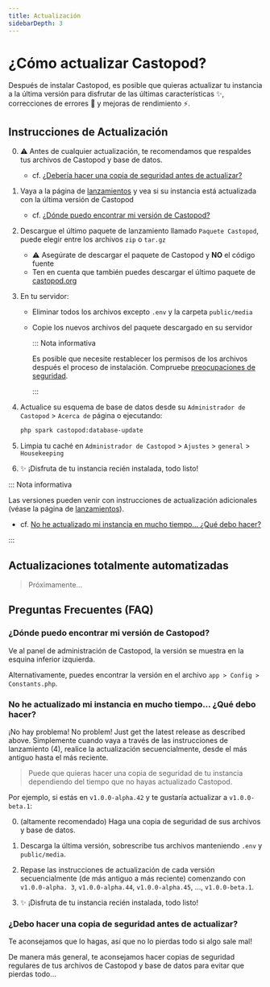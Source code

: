 ```yaml
---
title: Actualización
sidebarDepth: 3
---
```


# ¿Cómo actualizar Castopod?

Después de instalar Castopod, es posible que quieras actualizar tu instancia a
la última versión para disfrutar de las últimas características ✨, correcciones
de errores 🐛 y mejoras de rendimiento ⚡.

## Instrucciones de Actualización

0. ⚠️ Antes de cualquier actualización, te recomendamos que respaldes tus
   archivos de Castopod y base de datos.

   - cf.
     [¿Debería hacer una copia de seguridad antes de actualizar?](#should-i-make-a-backup-before-updating)

1. Vaya a la página de
   [lanzamientos](https://code.castopod.org/adaures/castopod/-/releases) y vea
   si su instancia está actualizada con la última versión de Castopod

   - cf.
     [¿Dónde puedo encontrar mi versión de Castopod?](#where-can-i-find-my-castopod-version)

2. Descargue el último paquete de lanzamiento llamado `Paquete Castopod`, puede
   elegir entre los archivos `zip` o `tar.gz`

   - ⚠️ Asegúrate de descargar el paquete de Castopod y **NO** el código fuente
   - Ten en cuenta que también puedes descargar el último paquete de
     [castopod.org](https://castopod.org/)

3. En tu servidor:

   - Eliminar todos los archivos excepto `.env` y la carpeta `public/media`
   - Copie los nuevos archivos del paquete descargado en su servidor

     ::: Nota informativa

     Es posible que necesite restablecer los permisos de los archivos después el
     proceso de instalación. Compruebe
     [preocupaciones de seguridad](./security.md).

     :::

4. Actualice su esquema de base de datos desde su `Administrador de Castopod` >
   `Acerca de` página o ejecutando:

   ```bash
   php spark castopod:database-update
   ```

5. Limpia tu caché en `Administrador de Castopod` > `Ajustes` > `general` >
   `Housekeeping`
6. ✨ ¡Disfruta de tu instancia recién instalada, todo listo!

::: Nota informativa

Las versiones pueden venir con instrucciones de actualización adicionales (véase
la página de
[lanzamientos](https://code.castopod.org/adaures/castopod/-/releases)).

- cf.
  [No he actualizado mi instancia en mucho tiempo… ¿Qué debo hacer?](#no-he-actualizado-mi-instancia-en-mucho-tiempo-qué-debo-hacer)

:::

## Actualizaciones totalmente automatizadas

> Próximamente...

## Preguntas Frecuentes (FAQ)

### ¿Dónde puedo encontrar mi versión de Castopod?

Ve al panel de administración de Castopod, la versión se muestra en la esquina
inferior izquierda.

Alternativamente, puedes encontrar la versión en el archivo
`app > Config > Constants.php`.

### No he actualizado mi instancia en mucho tiempo… ¿Qué debo hacer?

¡No hay problema! No problem! Just get the latest release as described above.
Simplemente cuando vaya a través de las instrucciones de lanzamiento (4),
realice la actualización secuencialmente, desde el más antiguo hasta el más
reciente.

> Puede que quieras hacer una copia de seguridad de tu instancia dependiendo del
> tiempo que no hayas actualizado Castopod.

Por ejemplo, si estás en `v1.0.0-alpha.42` y te gustaría actualizar a
`v1.0.0-beta.1`:

0. (altamente recomendado) Haga una copia de seguridad de sus archivos y base de
   datos.

1. Descarga la última versión, sobrescribe tus archivos manteniendo `.env` y
   `public/media`.

2. Repase las instrucciones de actualización de cada versión secuencialmente (de
   más antiguo a más reciente) comenzando con `v1.0.0-alpha. 3`,
   `v1.0.0-alpha.44`, `v1.0.0-alpha.45`, …, `v1.0.0-beta.1`.

3. ✨ ¡Disfruta de tu instancia recién instalada, todo listo!

### ¿Debo hacer una copia de seguridad antes de actualizar?

Te aconsejamos que lo hagas, así que no lo pierdas todo si algo sale mal!

De manera más general, te aconsejamos hacer copias de seguridad regulares de tus
archivos de Castopod y base de datos para evitar que pierdas todo…
